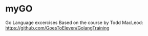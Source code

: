 # myGO
Go Language excercises
Based on the course by Todd MacLeod: https://github.com/GoesToEleven/GolangTraining
